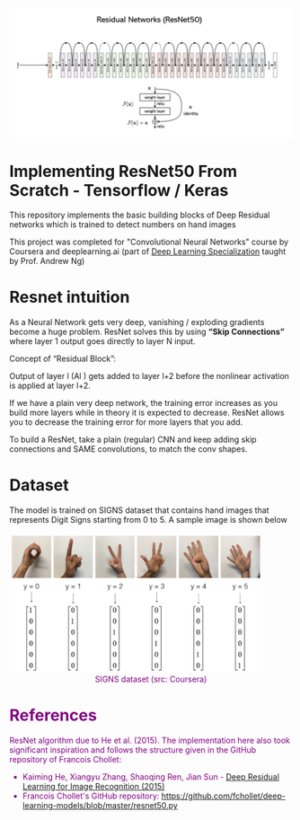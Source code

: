 <img src="images/resnet50.png"/>

# Implementing ResNet50 From Scratch  - Tensorflow / Keras
This repository implements the basic building blocks of Deep Residual networks which is trained to detect numbers on hand images

This project was completed for "Convolutional Neural Networks" course by Coursera and deeplearning.ai (part of [Deep Learning Specialization](https://www.coursera.org/specializations/deep-learning) taught by Prof. Andrew Ng)

# Resnet intuition

As a Neural Network gets very deep, vanishing / exploding gradients become a huge problem. ResNet solves this by using **“Skip Connections”** where layer 1 output goes directly to layer N input. 

Concept of “Residual Block”:

Output of layer l (Al ) gets added to layer l+2 before the nonlinear activation is applied at layer l+2.

If we have a plain very deep network, the training error increases as you build more layers while in theory it is expected to decrease. ResNet allows you to decrease the training error for more layers that you add.

To build a ResNet, take a plain (regular) CNN and keep adding skip connections and SAME convolutions, to match the conv shapes. 

# Dataset

The model is trained on SIGNS dataset that contains hand images that represents Digit Signs starting from 0 to 5. A sample image is shown below

<img src="images/signs_data_kiank.png" style="width:450px;height:250px;">
<caption><center> <u> <font color='purple'> </u><font color='purple'>SIGNS dataset (src: Coursera)</center></caption>

# References

ResNet algorithm due to He et al. (2015). The implementation here also took significant inspiration and follows the structure given in the GitHub repository of Francois Chollet: 

- Kaiming He, Xiangyu Zhang, Shaoqing Ren, Jian Sun - [Deep Residual Learning for Image Recognition (2015)](https://arxiv.org/abs/1512.03385)
- Francois Chollet's GitHub repository: https://github.com/fchollet/deep-learning-models/blob/master/resnet50.py


